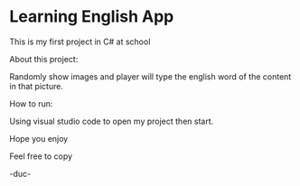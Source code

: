 # Learning English App

This is my first project in C# at school 

About this project: 

Randomly show images and player will type the english word of the content in that picture.

How to run:

Using visual studio code to open my project then start.

Hope you enjoy

Feel free to copy

-duc-
